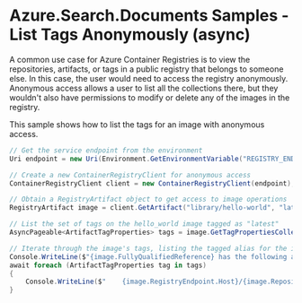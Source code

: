 # Azure.Search.Documents Samples - List Tags Anonymously (async)

A common use case for Azure Container Registries is to view the repositories, artifacts, or tags in a public registry that belongs to someone else.  In this case, the user would need to access the registry anonymously.  Anonymous access allows a user to list all the collections there, but they wouldn't also have permissions to modify or delete any of the images in the registry.

This sample shows how to list the tags for an image with anonymous access.

```C# Snippet:ContainerRegistry_Tests_Samples_ListTagsAnonymousAsync
// Get the service endpoint from the environment
Uri endpoint = new Uri(Environment.GetEnvironmentVariable("REGISTRY_ENDPOINT"));

// Create a new ContainerRegistryClient for anonymous access
ContainerRegistryClient client = new ContainerRegistryClient(endpoint);

// Obtain a RegistryArtifact object to get access to image operations
RegistryArtifact image = client.GetArtifact("library/hello-world", "latest");

// List the set of tags on the hello_world image tagged as "latest"
AsyncPageable<ArtifactTagProperties> tags = image.GetTagPropertiesCollectionAsync();

// Iterate through the image's tags, listing the tagged alias for the image
Console.WriteLine($"{image.FullyQualifiedReference} has the following aliases:");
await foreach (ArtifactTagProperties tag in tags)
{
    Console.WriteLine($"    {image.RegistryEndpoint.Host}/{image.RepositoryName}:{tag}");
}
```
